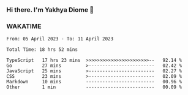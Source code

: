 ### Hi there. I'm Yakhya Diome 👋

### WAKATIME
<!--START_SECTION:waka-->

```text
From: 05 April 2023 - To: 11 April 2023

Total Time: 18 hrs 52 mins

TypeScript   17 hrs 23 mins  >>>>>>>>>>>>>>>>>>>>>>>--   92.14 %
Go           27 mins         >------------------------   02.42 %
JavaScript   25 mins         >------------------------   02.27 %
CSS          23 mins         >------------------------   02.09 %
Markdown     10 mins         -------------------------   00.96 %
Other        1 min           -------------------------   00.09 %
```

<!--END_SECTION:waka-->
